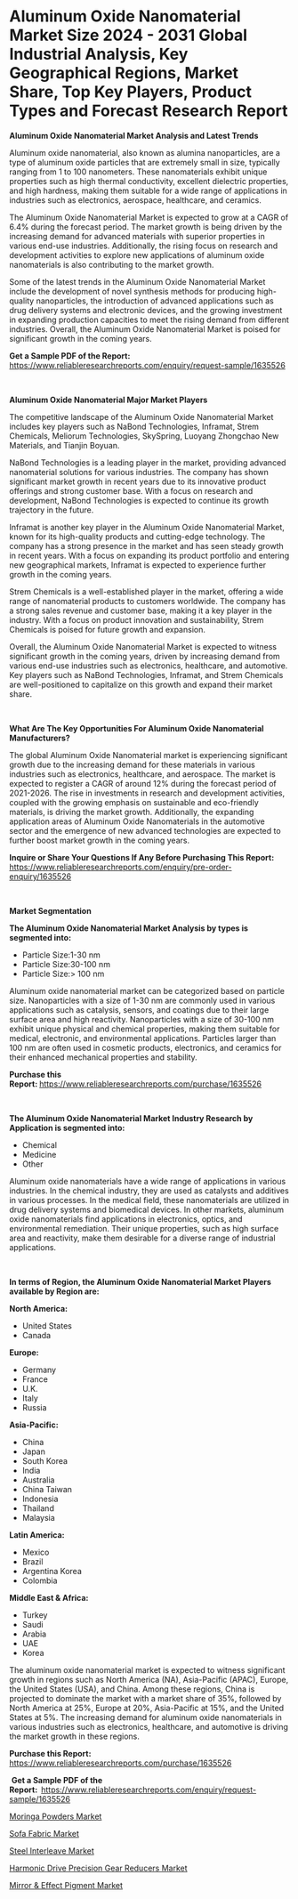 <p><h1>Aluminum Oxide Nanomaterial Market Size 2024 - 2031 Global Industrial Analysis, Key Geographical Regions, Market Share, Top Key Players, Product Types and Forecast Research Report</h1></p><p><strong>Aluminum Oxide Nanomaterial Market Analysis and Latest Trends</strong></p>
<p><p>Aluminum oxide nanomaterial, also known as alumina nanoparticles, are a type of aluminum oxide particles that are extremely small in size, typically ranging from 1 to 100 nanometers. These nanomaterials exhibit unique properties such as high thermal conductivity, excellent dielectric properties, and high hardness, making them suitable for a wide range of applications in industries such as electronics, aerospace, healthcare, and ceramics.</p><p>The Aluminum Oxide Nanomaterial Market is expected to grow at a CAGR of 6.4% during the forecast period. The market growth is being driven by the increasing demand for advanced materials with superior properties in various end-use industries. Additionally, the rising focus on research and development activities to explore new applications of aluminum oxide nanomaterials is also contributing to the market growth.</p><p>Some of the latest trends in the Aluminum Oxide Nanomaterial Market include the development of novel synthesis methods for producing high-quality nanoparticles, the introduction of advanced applications such as drug delivery systems and electronic devices, and the growing investment in expanding production capacities to meet the rising demand from different industries. Overall, the Aluminum Oxide Nanomaterial Market is poised for significant growth in the coming years.</p></p>
<p><strong>Get a Sample PDF of the Report:&nbsp;</strong> <a href="https://www.reliableresearchreports.com/enquiry/request-sample/1635526">https://www.reliableresearchreports.com/enquiry/request-sample/1635526</a></p>
<p>&nbsp;</p>
<p><strong>Aluminum Oxide Nanomaterial Major Market Players</strong></p>
<p><p>The competitive landscape of the Aluminum Oxide Nanomaterial Market includes key players such as NaBond Technologies, Inframat, Strem Chemicals, Meliorum Technologies, SkySpring, Luoyang Zhongchao New Materials, and Tianjin Boyuan. </p><p>NaBond Technologies is a leading player in the market, providing advanced nanomaterial solutions for various industries. The company has shown significant market growth in recent years due to its innovative product offerings and strong customer base. With a focus on research and development, NaBond Technologies is expected to continue its growth trajectory in the future.</p><p>Inframat is another key player in the Aluminum Oxide Nanomaterial Market, known for its high-quality products and cutting-edge technology. The company has a strong presence in the market and has seen steady growth in recent years. With a focus on expanding its product portfolio and entering new geographical markets, Inframat is expected to experience further growth in the coming years.</p><p>Strem Chemicals is a well-established player in the market, offering a wide range of nanomaterial products to customers worldwide. The company has a strong sales revenue and customer base, making it a key player in the industry. With a focus on product innovation and sustainability, Strem Chemicals is poised for future growth and expansion.</p><p>Overall, the Aluminum Oxide Nanomaterial Market is expected to witness significant growth in the coming years, driven by increasing demand from various end-use industries such as electronics, healthcare, and automotive. Key players such as NaBond Technologies, Inframat, and Strem Chemicals are well-positioned to capitalize on this growth and expand their market share.</p></p>
<p>&nbsp;</p>
<p><strong>What Are The Key Opportunities For Aluminum Oxide Nanomaterial Manufacturers?</strong></p>
<p><p>The global Aluminum Oxide Nanomaterial market is experiencing significant growth due to the increasing demand for these materials in various industries such as electronics, healthcare, and aerospace. The market is expected to register a CAGR of around 12% during the forecast period of 2021-2026. The rise in investments in research and development activities, coupled with the growing emphasis on sustainable and eco-friendly materials, is driving the market growth. Additionally, the expanding application areas of Aluminum Oxide Nanomaterials in the automotive sector and the emergence of new advanced technologies are expected to further boost market growth in the coming years.</p></p>
<p><strong>Inquire or Share Your Questions If Any Before Purchasing This Report:</strong> <a href="https://www.reliableresearchreports.com/enquiry/pre-order-enquiry/1635526">https://www.reliableresearchreports.com/enquiry/pre-order-enquiry/1635526</a></p>
<p>&nbsp;</p>
<p><strong>Market Segmentation</strong></p>
<p><strong>The Aluminum Oxide Nanomaterial Market Analysis by types is segmented into:</strong></p>
<p><ul><li>Particle Size:1-30 nm</li><li>Particle Size:30-100 nm</li><li>Particle Size:> 100 nm</li></ul></p>
<p><p>Aluminum oxide nanomaterial market can be categorized based on particle size. Nanoparticles with a size of 1-30 nm are commonly used in various applications such as catalysis, sensors, and coatings due to their large surface area and high reactivity. Nanoparticles with a size of 30-100 nm exhibit unique physical and chemical properties, making them suitable for medical, electronic, and environmental applications. Particles larger than 100 nm are often used in cosmetic products, electronics, and ceramics for their enhanced mechanical properties and stability.</p></p>
<p><strong>Purchase this Report:&nbsp;</strong><a href="https://www.reliableresearchreports.com/purchase/1635526">https://www.reliableresearchreports.com/purchase/1635526</a></p>
<p>&nbsp;</p>
<p><strong>The Aluminum Oxide Nanomaterial Market Industry Research by Application is segmented into:</strong></p>
<p><ul><li>Chemical</li><li>Medicine</li><li>Other</li></ul></p>
<p><p>Aluminum oxide nanomaterials have a wide range of applications in various industries. In the chemical industry, they are used as catalysts and additives in various processes. In the medical field, these nanomaterials are utilized in drug delivery systems and biomedical devices. In other markets, aluminum oxide nanomaterials find applications in electronics, optics, and environmental remediation. Their unique properties, such as high surface area and reactivity, make them desirable for a diverse range of industrial applications.</p></p>
<p>&nbsp;</p>
<p><strong>In terms of Region, the Aluminum Oxide Nanomaterial Market Players available by Region are:</strong></p>
<p>
    <p> <strong> North America: </strong>
        <ul>
            <li>United States</li>
            <li>Canada</li>
        </ul>
        </p> 
    <p> <strong> Europe: </strong>
        <ul>
            <li>Germany</li>
            <li>France</li>
            <li>U.K.</li>
            <li>Italy</li>
            <li>Russia</li>
        </ul>
        </p> 
    <p> <strong> Asia-Pacific: </strong>
        <ul>
            <li>China</li>
            <li>Japan</li>
            <li>South Korea</li>
            <li>India</li>
            <li>Australia</li>
            <li>China Taiwan</li>
            <li>Indonesia</li>
            <li>Thailand</li>
            <li>Malaysia</li>
        </ul>
        </p> 
    <p> <strong> Latin America: </strong>
        <ul>
            <li>Mexico</li>
            <li>Brazil</li>
            <li>Argentina Korea</li>
            <li>Colombia</li>
        </ul>
        </p> 
    <p> <strong> Middle East & Africa: </strong>
        <ul>
            <li>Turkey</li>
            <li>Saudi</li>
            <li>Arabia</li>
            <li>UAE</li>
            <li>Korea</li>
        </ul>
    </p>
    </p>
<p><p>The aluminum oxide nanomaterial market is expected to witness significant growth in regions such as North America (NA), Asia-Pacific (APAC), Europe, the United States (USA), and China. Among these regions, China is projected to dominate the market with a market share of 35%, followed by North America at 25%, Europe at 20%, Asia-Pacific at 15%, and the United States at 5%. The increasing demand for aluminum oxide nanomaterials in various industries such as electronics, healthcare, and automotive is driving the market growth in these regions.</p></p>
<p><strong>Purchase this Report: </strong><a href="https://www.reliableresearchreports.com/purchase/1635526">https://www.reliableresearchreports.com/purchase/1635526</a></p>
<p>&nbsp;<strong>Get a Sample PDF of the Report:&nbsp;&nbsp;</strong><a href="https://www.reliableresearchreports.com/enquiry/request-sample/1635526">https://www.reliableresearchreports.com/enquiry/request-sample/1635526</a></p>
<p><strong></strong></p>
<p><p><a href="https://github.com/timeliteaut/Market-Research-Report-List-1/blob/main/moringa-powders-market.md">Moringa Powders Market</a></p><p><a href="https://issuu.com/reportprime-2/docs/sofa-fabric-market-size-2030.pptx">Sofa Fabric Market</a></p><p><a href="https://issuu.com/reportprime-2/docs/steel-interleave-market-size-2030.pptx">Steel Interleave Market</a></p><p><a href="https://github.com/seekum/Market-Research-Report-List-1/blob/main/harmonic-drive-precision-gear-reducers-market.md">Harmonic Drive Precision Gear Reducers Market</a></p><p><a href="https://github.com/bobicer/Market-Research-Report-List-1/blob/main/mirror-effect-pigment-market.md">Mirror & Effect Pigment Market</a></p></p>